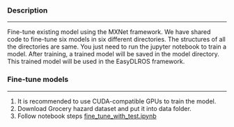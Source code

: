 ### Description
---
 Fine-tune existing model using the MXNet framework. We have shared code to fine-tune six models in six different directories. The structures of all the directories are same. You just need to run the jupyter notebook to train a model. After training, a trained model will be saved in the model directory. This trained model will be used in the EasyDLROS framework.

### Fine-tune models
---
1. It is recommended to use CUDA-compatible GPUs to train the model.
2. Download Grocery hazard dataset and put it into data folder. 
3. Follow notebook steps [fine_tune_with_test.ipynb](https://github.com/sarwarmurshed/supermarket_hazard_detection/blob/master/fine-tune_existing_models/fine-tune_googlenet/fine_tune_with_test.ipynb)

